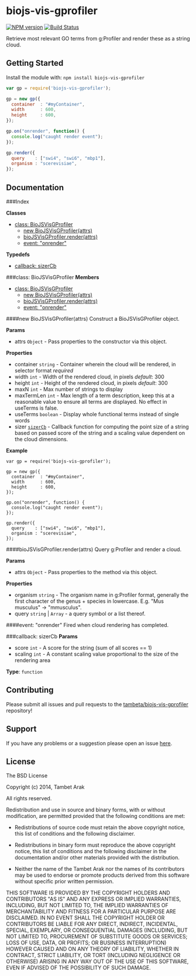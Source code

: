 # biojs-vis-gprofiler

[![NPM version](http://img.shields.io/npm/v/biojs-vis-gprofiler.svg)](https://www.npmjs.org/package/biojs-vis-gprofiler)
[![Build Status](https://travis-ci.org/tambeta/biojs-vis-gprofiler.svg?branch=master)](https://travis-ci.org/tambeta/biojs-vis-gprofiler)

Retrieve most relevant GO terms from g:Profiler and render these as a string 
cloud.

## Getting Started

Install the module with: `npm install biojs-vis-gprofiler`

```javascript
var gp = require('biojs-vis-gprofiler');

gp = new gp({
  container  : "#myContainer",
  width      : 600,
  height     : 600,	
});

gp.on("onrender", function() {
  console.log("caught render event");
});

gp.render({
  query    : ["swi4", "swi6", "mbp1"],
  organism : "scerevisiae",
});
```

## Documentation

###Index

**Classes**

* [class: BioJSVisGProfiler](#BioJSVisGProfiler)
  * [new BioJSVisGProfiler(attrs)](#new_BioJSVisGProfiler)
  * [bioJSVisGProfiler.render(attrs)](#BioJSVisGProfiler#render)
  * [event: "onrender"](#BioJSVisGProfiler#event_onrender)

**Typedefs**

* [callback: sizerCb](#sizerCb)
 
<a name="BioJSVisGProfiler"></a>
###class: BioJSVisGProfiler
**Members**

* [class: BioJSVisGProfiler](#BioJSVisGProfiler)
  * [new BioJSVisGProfiler(attrs)](#new_BioJSVisGProfiler)
  * [bioJSVisGProfiler.render(attrs)](#BioJSVisGProfiler#render)
  * [event: "onrender"](#BioJSVisGProfiler#event_onrender)

<a name="new_BioJSVisGProfiler"></a>
####new BioJSVisGProfiler(attrs)
Construct a BioJSVisGProfiler object.

**Params**

- attrs `Object` - Pass properties to the constructor via this object.  

**Properties**

- container `string` - Container wherein the cloud will be rendered,
 in selector format _required_  
- width `int` - Width of the rendered cloud, in pixels
_default_: 300  
- height `int` - Height of the rendered cloud, in pixels
_default_: 300  
- maxN `int` - Max number of strings to display  
- maxTermLen `int` - Max length of a term description, keep this at a
 reasonable value to ensure all terms are displayed. No effect in useTerms
 is false.  
- useTerms `boolean` - Display whole functional terms instead of
 single words  
- sizer <code>[sizerCb](#sizerCb)</code> - Callback function for computing
 the point size of a string based on passed score of the string and a scaling
 value dependent on the cloud dimensions.  

**Example**  
```
var gp = require('biojs-vis-gprofiler');

gp = new gp({
  container  : "#myContainer",
  width      : 600,
  height     : 600,
});

gp.on("onrender", function() {
  console.log("caught render event");
});

gp.render({
  query    : ["swi4", "swi6", "mbp1"],
  organism : "scerevisiae",
});
```

<a name="BioJSVisGProfiler#render"></a>
####bioJSVisGProfiler.render(attrs)
Query g:Profiler and render a cloud.

**Params**

- attrs `Object` - Pass properties to the method via this object.  

**Properties**

- organism `string` - The organism name in g:Profiler format,
 generally the first character of the genus + species in lowercase. E.g.
 "Mus musculus" -> "mmusculus".  
- query `string` | `Array` - a query symbol or a list thereof.  

<a name="BioJSVisGProfiler#event_onrender"></a>
####event: "onrender"
Fired when cloud rendering has completed.

<a name="sizerCb"></a>
###callback: sizerCb
**Params**

- score `int` - A score for the string (sum of all scores == 1)  
- scaling `int` - A constant scaling value proportional to the size of
 the rendering area  

**Type**: `function`  


## Contributing

Please submit all issues and pull requests to the
[tambeta/biojs-vis-gprofiler](http://github.com/tambeta/biojs-vis-gprofiler) repository!

## Support

If you have any problems or a suggestion please open an issue
[here](https://github.com/tambeta/biojs-vis-gprofiler/issues).

## License 

The BSD License

Copyright (c) 2014, Tambet Arak

All rights reserved.

Redistribution and use in source and binary forms, with or without modification,
are permitted provided that the following conditions are met:

* Redistributions of source code must retain the above copyright notice, this
  list of conditions and the following disclaimer.

* Redistributions in binary form must reproduce the above copyright notice, this
  list of conditions and the following disclaimer in the documentation and/or
  other materials provided with the distribution.

* Neither the name of the Tambet Arak nor the names of its
  contributors may be used to endorse or promote products derived from
  this software without specific prior written permission.

THIS SOFTWARE IS PROVIDED BY THE COPYRIGHT HOLDERS AND CONTRIBUTORS "AS IS" AND
ANY EXPRESS OR IMPLIED WARRANTIES, INCLUDING, BUT NOT LIMITED TO, THE IMPLIED
WARRANTIES OF MERCHANTABILITY AND FITNESS FOR A PARTICULAR PURPOSE ARE
DISCLAIMED. IN NO EVENT SHALL THE COPYRIGHT HOLDER OR CONTRIBUTORS BE LIABLE FOR
ANY DIRECT, INDIRECT, INCIDENTAL, SPECIAL, EXEMPLARY, OR CONSEQUENTIAL DAMAGES
(INCLUDING, BUT NOT LIMITED TO, PROCUREMENT OF SUBSTITUTE GOODS OR SERVICES;
LOSS OF USE, DATA, OR PROFITS; OR BUSINESS INTERRUPTION) HOWEVER CAUSED AND ON
ANY THEORY OF LIABILITY, WHETHER IN CONTRACT, STRICT LIABILITY, OR TORT
(INCLUDING NEGLIGENCE OR OTHERWISE) ARISING IN ANY WAY OUT OF THE USE OF THIS
SOFTWARE, EVEN IF ADVISED OF THE POSSIBILITY OF SUCH DAMAGE.
